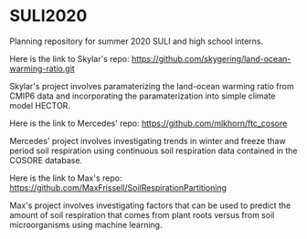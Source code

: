 # SULI2020
Planning repository for summer 2020 SULI and high school interns.

Here is the link to Skylar's repo: https://github.com/skygering/land-ocean-warming-ratio.git

Skylar's project involves paramaterizing the land-ocean warming ratio from CMIP6 data and incorporating the paramaterization into simple climate model HECTOR.

Here is the link to Mercedes' repo: https://github.com/mlkhorn/ftc_cosore

Mercedes' project involves investigating trends in winter and freeze thaw period soil respiration using continuous soil respiration data contained in the COSORE database. 

Here is the link to Max's repo: https://github.com/MaxFrissell/SoilRespirationPartitioning

Max's project involves investigating factors that can be used to predict the amount of soil respiration that comes from plant roots versus from soil microorganisms using machine learning.


